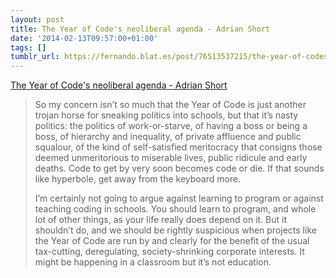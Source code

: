 ```yaml
---
layout: post
title: The Year of Code's neoliberal agenda - Adrian Short
date: '2014-02-13T09:57:00+01:00'
tags: []
tumblr_url: https://fernando.blat.es/post/76513537215/the-year-of-codes-neoliberal-agenda-adrian
---
```

[The Year of Code's neoliberal agenda - Adrian Short](http://adrianshort.org/2014/02/06/year-of-code-neoliberal-agenda/)  

> So my concern isn’t so much that the Year of Code is just another trojan horse for sneaking politics into schools, but that it’s nasty politics: the politics of work-or-starve, of having a boss or being a boss, of hierarchy and inequality, of private affluence and public squalour, of the kind of self-satisfied meritocracy that consigns those deemed unmeritorious to miserable lives, public ridicule and early deaths. Code to get by very soon becomes code or die. If that sounds like hyperbole, get away from the keyboard more.
> 
> I’m certainly not going to argue against learning to program or against teaching coding in schools. You should learn to program, and whole lot of other things, as your life really does depend on it. But it shouldn’t do, and we should be rightly suspicious when projects like the Year of Code are run by and clearly for the benefit of the usual tax-cutting, deregulating, society-shrinking corporate interests. It might be happening in a classroom but it’s not education.

